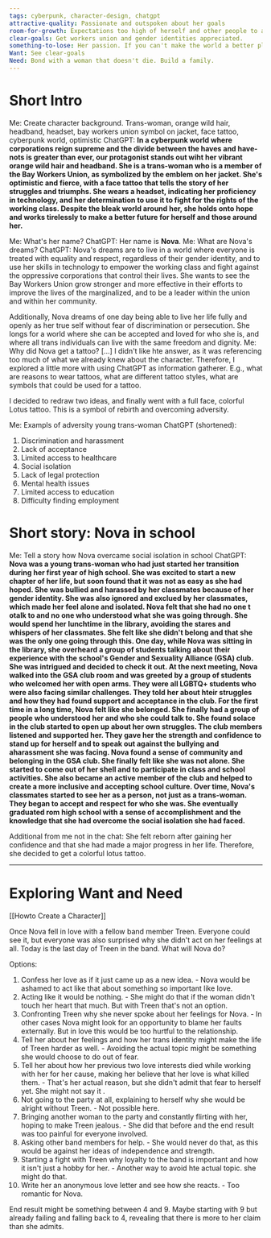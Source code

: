 ```yaml
---
tags: cyberpunk, character-design, chatgpt
attractive-quality: Passionate and outspoken about her goals
room-for-growth: Expectations too high of herself and other people to achieve goals.
clear-goals: Get workers union and gender identities appreciated.
something-to-lose: Her passion. If you can't make the world a better place, then why even fight?
Want: See clear-goals
Need: Bond with a woman that doesn't die. Build a family.
---
```


# Short Intro

Me: Create character background. Trans-woman, orange wild hair, headband, headset, bay workers union symbol on jacket, face tattoo, cyberpunk world, optimistic
ChatGPT: **In a cyberpunk world where corporations reign supreme and the divide between the haves and have-nots is greater than ever, our protagonist stands out wiht her vibrant orange wild hair and headband. She is a trans-woman who is a member of the Bay Workers Union, as symbolized by the emblem on her jacket. She's optimistic and fierce, with a face tattoo that tells the story of her struggles and triumphs. She wears a headset, indicating her proficiency in technology, and her determination to use it to fight for the rights of the working class. Despite the bleak world around her, she holds onto hope and works tirelessly to make a better future for herself and those around her.**

Me: What's her name?
ChatGPT: Her name is **Nova**.
Me: What are Nova's dreams?
ChatGPT: Nova's dreams are to live in a world where everyone is treated with equality and respect, regardless of their gender identity, and to use her skills in technology to empower the working class and fight against the oppressive corporations that control their lives. She wants to see the Bay Workers Union grow stronger and more effective in their efforts to improve the lives of the marginalized, and to be a leader within the union and within her community.

Additionally, Nova dreams of one day being able to live her life fully and openly as her true self without fear of discrimination or persecution. She longs for a world where she can be accepted and loved for who she is, and where all trans individuals can live with the same freedom and dignity.
Me: Why did Nova get a tattoo?
[...] I didn't like hte answer, as it was referencing too much of what we already knew about the character. Therefore, I explored a little more with using ChatGPT as information gatherer. E.g., what are reasons to wear tattoos, what are different tattoo styles, what are symbols that could be used for a tattoo.

I decided to redraw two ideas, and finally went with a full face, colorful Lotus tattoo. This is a symbol of rebirth and overcoming adversity.

Me: Exampls of adversity young trans-woman
ChatGPT (shortened):
 1. Discrimination and harassment
 2. Lack of acceptance
 3. Limited access to healthcare
 4. Social isolation
 5. Lack of legal protection
 6. Mental health issues
 7. Limited access to education
 8. Difficulty finding employment

# Short story: Nova in school

Me: Tell a story how Nova overcame social isolation in school
ChatGPT: **Nova was a young trans-woman who had just started her transition during her first year of high school. She was excited to start a new chapter of her life, but soon found that it was not as easy as she had hoped. She was bullied and harassed by her classmates because of her gender identity. She was also ignored and exclued by her classmates, which made her feel alone and isolated.
Nova felt that she had no one t otalk to and no one who understood what she was going through. She would spend her lunchtime in the library, avoiding the stares and whispers of her classmates. She felt like she didn't belong and that she was the only one going through this.
One day, while Nova was sitting in the library, she overheard a group of students talking about their experience with the school's Gender and Sexuality Alliance (GSA) club. She was intrigued and decided to check it out.
At the next meeting, Nova walked into the GSA club room and was greeted by a group of students who welcomed her with open arms. They were all LGBTQ+ students who were also facing similar challenges. They told her about hteir struggles and how they had found support and acceptance in the club.
For the first time in a long time, Nova felt like she belonged. She finally had a group of people who understood her and who she could talk to. She found solace in the club started to open up about her own struggles. The club members listened and supported her. They gave her the strength and confidence to stand up for herself and to speak out against the bullying and aharassment she was facing.
Nova found a sense of community and belonging in the GSA club. She finally felt like she was not alone. She started to come out of her shell and to participate in class and school activities. She also became an active member of the club and helped to create a more inclusive and accepting school culture.
Over time, Nova's classmates started to see her as a person, not just as a trans-woman. They began to accept and respect for who she was. She eventually graduated rom high school with a sense of accomplishment and the knowledge that she had overcome the social isolation she had faced.**




Additional from me not in the chat:
She felt reborn after gaining her confidence and that she had made a major progress in her life. Therefore, she decided to get a colorful lotus tattoo.


---

# Exploring Want and Need

[[Howto Create a Character]]

Once Nova fell in love with a fellow band member Treen. Everyone could see it, but everyone was also surprised why she didn't act on her feelings at all. Today is the last day of Treen in the band. What will Nova do?

Options:
 1. Confess her love as if it just came up as a new idea. - Nova would be ashamed to act like that about something so important like love.
 2. Acting like it would be nothing. - She might do that if the woman didn't touch her heart that much. But with Treen that's not an option.
 3. Confronting Treen why she never spoke about her feelings for Nova. - In other cases Nova might look for an opportunity to blame her faults externally. But in love this would be too hurtful to the relationship.
 4. Tell her about her feelings and how her trans identity might make the life of Treen harder as well. - Avoiding the actual topic might be something she would choose to do out of fear.
 5. Tell her about how her previous two love interests died while working with her for her cause, making her believe that her love is what killed them. - That's her actual reason, but she didn't admit that fear to herself yet. She might not say it .
 6. Not going to the party at all, explaining to herself why she would be alright without Treen. - Not possible here.
 7. Bringing another woman to the party and constantly flirting with her, hoping to make Treen jealous. - She did that before and the end result was too painful for everyone involved.
 8. Asking other band members for help. - She would never do that, as this would be against her ideas of independence and strength.
 9. Starting a fight with Treen why loyalty to the band is important and how it isn't just a hobby for her. - Another way to avoid hte actual topic. she might do that.
 10. Write her an anonymous love letter and see how she reacts. - Too romantic for Nova.

End result might be something between 4 and 9. Maybe starting with 9 but already failing and falling back to 4, revealing that there is more to her claim than she admits.



